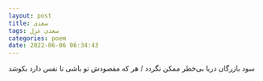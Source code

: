```yaml
---
layout: post
title: سعدی
tags: سعدی غزل
categories: poem
date: 2022-06-06 06:34:43
---
```


سود بازرگان دریا بی‌خطر ممکن نگردد / هر که مقصودش تو باشی تا نفس دارد بکوشد
